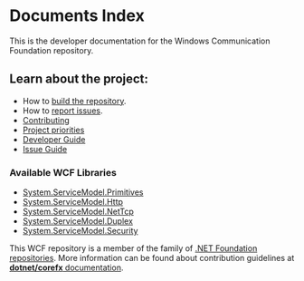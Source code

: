 # Documents Index 

This is the developer documentation for the Windows Communication Foundation repository. 

## Learn about the project:

- How to [build the repository](Developer-Guide.md#building-the-repository).
- How to [report issues](Developer-Guide.md#reporting-issues).
- [Contributing](Contributing.md)
- [Project priorities](Developer-Guide.md#project-goals-and-priorities)
- [Developer Guide](Developer-Guide.md)
- [Issue Guide](Issue-Guide.md)

### Available WCF Libraries
  * [System.ServiceModel.Primitives](System.ServiceModel.Primitives.md)
  * [System.ServiceModel.Http](System.ServiceModel.Http.md)
  * [System.ServiceModel.NetTcp](System.ServiceModel.NetTcp.md)
  * [System.ServiceModel.Duplex](System.ServiceModel.Duplex.md)
  * [System.ServiceModel.Security](System.ServiceModel.Security.md)

This WCF repository is a member of the family of [.NET Foundation repositories](https://github.com/dotnet).
More information can be found about contribution guidelines at [**dotnet/corefx** documentation](https://github.com/dotnet/corefx/tree/master/Documentation).
